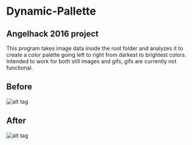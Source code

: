 # Dynamic-Pallette
## Angelhack 2016 project
This program takes image data inside the root folder and analyzes it to create 
a color palette going left to right from darkest to brightest colors. Intended to work for both still images and gifs, gifs are currently not functional.

## Before
![alt tag](https://raw.githubusercontent.com/mouthwash/Dynamic-Pallette/master/cones.jpg)

## After
![alt tag](https://raw.githubusercontent.com/mouthwash/Dynamic-Pallette/master/screenshots/Screen%20Shot%202016-06-19%20at%202.38.08%20AM.png)

